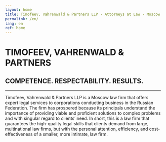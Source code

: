 ```yaml
---
layout: home
title: Timofeev, Vahrenwald & Partners LLP - Attorneys at Law - Moscow Law Firm
permalink: /en/
lang: en
ref: home
---
```


# TIMOFEEV, VAHRENWALD &amp; PARTNERS

## COMPETENCE. RESPECTABILITY. RESULTS.
---
Timofeev, Vahrenwald & Partners LLP is a Moscow law firm that offers expert legal services to corporations conducting business in the Russian Federation. The firm has prospered because its principals understand the importance of providing viable and proficient solutions to complex problems and with singular regard to clients’ need. In short, this is a law firm that guarantees the high-quality legal skills that clients demand from large, multinational law firms, but with the personal attention, efficiency, and cost-effectiveness of a smaller, more intimate, law firm.
